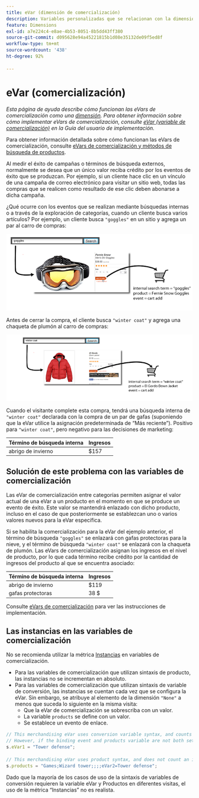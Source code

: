 ```yaml
---
title: eVar (dimensión de comercialización)
description: Variables personalizadas que se relacionan con la dimensión Productos.
feature: Dimensions
exl-id: a7e224c4-e8ae-4b53-8051-8b5dd43ff380
source-git-commit: d095628e94a45221815b1d08e35132de09f5ed8f
workflow-type: tm+mt
source-wordcount: '438'
ht-degree: 92%

---
```


# eVar (comercialización)

*Esta página de ayuda describe cómo funcionan las eVars de comercialización como una [dimensión](overview.md). Para obtener información sobre cómo implementar eVars de comercialización, consulte [eVar (variable de comercialización)](/help/implement/vars/page-vars/evar-merchandising.md) en la Guía del usuario de implementación.*

Para obtener información detallada sobre cómo funcionan las eVars de comercialización, consulte [eVars de comercialización y métodos de búsqueda de productos](https://experienceleague.adobe.com/docs/analytics/admin/admin-tools/conversion-variables/merchandising-evars.html?lang=es).

Al medir el éxito de campañas o términos de búsqueda externos, normalmente se desea que un único valor reciba crédito por los eventos de éxito que se produzcan. Por ejemplo, si un cliente hace clic en un vínculo de una campaña de correo electrónico para visitar un sitio web, todas las compras que se realicen como resultado de ese clic deben abonarse a dicha campaña.

¿Qué ocurre con los eventos que se realizan mediante búsquedas internas o a través de la exploración de categorías, cuando un cliente busca varios artículos? Por ejemplo, un cliente busca `"goggles"` en un sitio y agrega un par al carro de compras:

![Ejemplo de gafas](assets/merch-example-goggles.png)

Antes de cerrar la compra, el cliente busca `"winter coat"` y agrega una chaqueta de plumón al carro de compras:

![Ejemplo de abrigo](assets/merch-example-coat.png)

Cuando el visitante complete esta compra, tendrá una búsqueda interna de `"winter coat"` declarada con la compra de un par de gafas (suponiendo que la eVar utilice la asignación predeterminada de “Más reciente”). Positivo para `"winter coat"`, pero negativo para las decisiones de marketing:

| Término de búsqueda interna | Ingresos |
|---|---|
| abrigo de invierno | $157 |

## Solución de este problema con las variables de comercialización

Las eVar de comercialización entre categorías permiten asignar el valor actual de una eVar a un producto en el momento en que se produce un evento de éxito. Este valor se mantendrá enlazado con dicho producto, incluso en el caso de que posteriormente se establezcan uno o varios valores nuevos para la eVar específica.

Si se habilita la comercialización para la eVar del ejemplo anterior, el término de búsqueda `"goggles"` se enlazará con gafas protectoras para la nieve, y el término de búsqueda `"winter coat"` se enlazará con la chaqueta de plumón. Las eVars de comercialización asignan los ingresos en el nivel de producto, por lo que cada término recibe crédito por la cantidad de ingresos del producto al que se encuentra asociado:

| Término de búsqueda interna | Ingresos |
|---|---|
| abrigo de invierno | $119 |
| gafas protectoras | 38 $ |

Consulte [eVars de comercialización](/help/implement/vars/page-vars/evar-merchandising.md) para ver las instrucciones de implementación.

## Las instancias en las variables de comercialización

No se recomienda utilizar la métrica [Instancias](../metrics/instances.md) en variables de comercialización.

* Para las variables de comercialización que utilizan sintaxis de producto, las instancias no se incrementan en absoluto.
* Para las variables de comercialización que utilizan sintaxis de variable de conversión, las instancias se cuentan cada vez que se configura la eVar. Sin embargo, se atribuye al elemento de la dimensión `"None"` a menos que suceda lo siguiente en la misma visita:
   * Que la eVar de comercialización se sobrescriba con un valor.
   * La variable `products` se define con un valor.
   * Se establece un evento de enlace.

```js
// This merchandising eVar uses conversion variable syntax, and counts an instance.
// However, if the binding event and products variable are not both set, the instance attributes to "None".
s.eVar1 = "Tower defense";

// This merchandising eVar uses product syntax, and does not count an instance.
s.products = "Games;Wizard tower;;;;eVar2=Tower defense";
```

Dado que la mayoría de los casos de uso de la sintaxis de variables de conversión requieren la variable eVar y Productos en diferentes visitas, el uso de la métrica “Instancias” no es realista.
